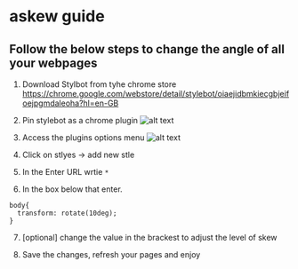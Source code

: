 # askew guide

## Follow the below steps to change the angle of all your webpages

1. Download Stylbot from tyhe chrome store <https://chrome.google.com/webstore/detail/stylebot/oiaejidbmkiecgbjeifoejpgmdaleoha?hl=en-GB>

2. Pin stylebot as a chrome plugin
![alt text](https://user-images.githubusercontent.com/3868111/148261553-bc1b7e1e-f0be-4adb-a4d3-64aa689153cf.png)

3. Access the plugins options menu
![alt text](https://user-images.githubusercontent.com/3868111/148261676-1a93849b-d1aa-4794-b285-03cffdf91d6c.png)

4. Click on stlyes -> add new stle

5. In the Enter URL wrtie `*`

6. In the box below that enter.

```
body{
  transform: rotate(10deg);
}
```

7. [optional] change the value in the brackest  to adjust the level of skew

8. Save the changes, refresh your pages and enjoy 

